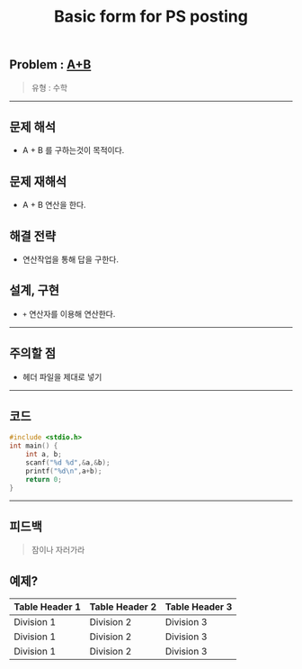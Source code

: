 ﻿---
title: Basic form for PS posting
#date: 2020-01-01-00:00
categories:
- PS

tags:
- baekjoon
- PS
- Problem Solve
- Math
---

## Problem : [A+B](https://www.acmicpc.net/problem/1000)
> 유형 : 수학

---


## 문제 해석
* A + B 를 구하는것이 목적이다.


## 문제 재해석
* A + B 연산을 한다.

## 해결 전략
* 연산작업을 통해 답을 구한다.

## 설계, 구현
* `+` 연산자를 이용해 연산한다.

---

## 주의할 점
* 헤더 파일을 제대로 넣기

---

## 코드

```c++
#include <stdio.h>
int main() {
	int a, b;
	scanf("%d %d",&a,&b);
	printf("%d\n",a+b);
	return 0;
}
```


---


## 피드백


> 잠이나 자러가라


## 예제?

| Table Header 1 | Table Header 2 | Table Header 3 |
| --- | --- | --- |
| Division 1 | Division 2 | Division 3 |
| Division 1 | Division 2 | Division 3 |
| Division 1 | Division 2 | Division 3 |
